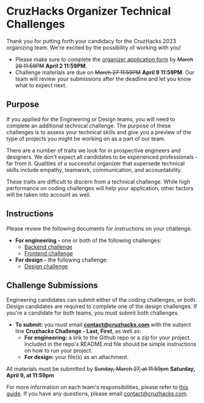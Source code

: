 # CruzHacks Organizer Technical Challenges

Thank you for putting forth your candidacy for the CruzHacks 2023 organizing team. We're excited by the possibility of working with you!
* Please make sure to complete the [organizer application form](https://tinyurl.com/cruzhacks2023-organizer-app) by ~~March 20 11:59PM~~ **April 2 11:59PM**.
* Challenge materials are due on ~~March 27 11:59PM~~ **April 9 11:59PM**. Our team will review your submissions after the deadline and let you know what to expect next.

## Purpose

If you applied for the Engineering or Design teams, you will need to complete an additional technical challenge. The purpose of these challenges is to assess your technical skills and give you a preview of the type of projects you might be working on as a part of our team.

There are a number of traits we look for in prospective engineers and designers. We don't expect all candidates to be experienced professionals - far from it. Qualities of a successful organizer that supersede technical skills include empathy, teamwork, communication, and accountability.

These traits are difficult to discern from a technical challenge. While high performance on coding challenges will help your application, other factors will be taken into account as well.

## Instructions

Please review the following documents for instructions on your challenge.

- **For engineering -** one or both of the following challenges:
  - [Backend challenge](https://github.com/CruzHacks/cruzhacks-organizer-challenges/blob/master/backend-challenge.md)
  - [Frontend challenge](https://github.com/CruzHacks/cruzhacks-organizer-challenges/blob/master/frontend-challenge.md)  
- **For design -** the following challenge:
  - [Design challenge](https://github.com/CruzHacks/cruzhacks-organizer-challenges/blob/master/design-challenge.md)

## Challenge Submissions

Engineering candidates can submit either of the coding challenges, or both. Design candidates are required to complete one of the design challenges. If you're a candidate for both teams, you must submit both challenges.

- **To submit:** you must email **contact@cruzhacks.com** with the subject line **Cruzhacks Challenge - Last, First**, as well as:
  - **For engineering:** a link to the Github repo or a zip for your project. Included in the repo's README.md file should be simple instructions on how to run your project. 
  - **For design:** your file(s) as an attachment.

All materials must be submitted by ~~Sunday, March 27, at 11:59pm~~ **Saturday, April 9, at 11:59pm**

For more information on each team's responsibilities, please refer to [this guide](https://tinyurl.com/cruzhacks2023recruitment). If you have any questions, please email contact@cruzhacks.com.

